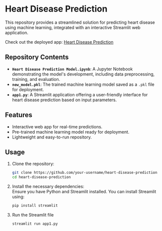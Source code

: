 # Heart Disease Prediction

This repository provides a streamlined solution for predicting heart disease using machine learning, integrated with an interactive Streamlit web application.

Check out the deployed app: [Heart Disease Prediction](https://heartdiseaseprediction-bvgcuvmrkonftkg7nb8bhg.streamlit.app/)

## Repository Contents

- **`Heart Disease Prediction Model.ipynb`**: A Jupyter Notebook demonstrating the model's development, including data preprocessing, training, and evaluation.
- **`new_model.pkl`**: The trained machine learning model saved as a `.pkl` file for deployment.
- **`app1.py`**: A Streamlit application offering a user-friendly interface for heart disease prediction based on input parameters.

## Features

- Interactive web app for real-time predictions.
- Pre-trained machine learning model ready for deployment.
- Lightweight and easy-to-run repository.

## Usage

1. Clone the repository:
   ```bash
   git clone https://github.com/your-username/heart-disease-prediction.git  
   cd heart-disease-prediction  

2. Install the necessary dependencies:  
   Ensure you have Python and Streamlit installed. You can install Streamlit using:  
   ```bash
   pip install streamlit

3. Run the Streamlit file
    ```bash
    streamlit run app1.py
